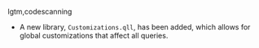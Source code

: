 lgtm,codescanning
* A new library, `Customizations.qll`, has been added, which allows for global customizations that affect all queries.